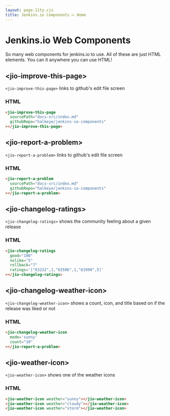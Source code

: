 ```yaml
---
layout: page.11ty.cjs
title: Jenkins.io Components ⌲ Home
---
```


# Jenkins.io Web Components


So many web components for jenkins.io to use. All of these are just HTML elements.
You can it anywhere you can use HTML!

## &lt;jio-improve-this-page>

`<jio-improve-this-page>` links to github's edit file screen

### HTML

<section class="columns">
  <div>

```html
<jio-improve-this-page
  sourcePath="docs-src/index.md"
  githubRepo="halkeye/jenkins-io-components"
></jio-improve-this-page>
```

  </div>
  <div>

<jio-improve-this-page sourcePath="docs-src/index.md" githubRepo="halkeye/jenkins-io-components"></jio-improve-this-page>

  </div>
</section>

## &lt;jio-report-a-problem>

`<jio-report-a-problem>` links to github's edit file screen

### HTML

<section class="columns">
  <div>

```html
<jio-report-a-problem
  sourcePath="docs-src/index.md"
  githubRepo="halkeye/jenkins-io-components"
></jio-report-a-problem>
```

  </div>
  <div>

<jio-report-a-problem sourcePath="docs-src/index.md" githubRepo="halkeye/jenkins-io-components"></jio-report-a-problem>

  </div>
</section>

## &lt;jio-changelog-ratings>

`<jio-changelog-ratings>` shows the community feeling about a given release

### HTML

<section class="columns">
  <div>

```html
<jio-changelog-ratings
  good="100"
  nolike="5"
  rollback="7"
  ratings='["63232",1,"63506",1,"61990",5]'
></jio-changelog-ratings>
```

  </div>
  <div>

<jio-changelog-ratings good="100" nolike="5" rollback="7" ratings='["63232",1,"63506",1,"61990",5]'></jio-changelog-ratings>

  </div>
</section>

## &lt;jio-changelog-weather-icon>

`<jio-changelog-weather-icon>` shows a count, icon, and title based on if the release was liked or not

### HTML

<section class="columns">
  <div>

```html
<jio-changelog-weather-icon
  mode='sunny'
  count="10"
></jio-report-a-problem>
```

  </div>
  <div>

<jio-changelog-weather-icon mode='sunny' count="10" ></jio-report-a-problem>

  </div>
</section>

## &lt;jio-weather-icon>

`<jio-weather-icon>` shows one of the weather icons

### HTML

<section class="columns">
  <div>

```html
<jio-weather-icon weather="sunny"></jio-weather-icon>
<jio-weather-icon weather="cloudy"></jio-weather-icon>
<jio-weather-icon weather="storm"></jio-weather-icon>
```

  </div>
  <div>

<jio-weather-icon weather="sunny"></jio-weather-icon>
<jio-weather-icon weather="cloudy"></jio-weather-icon>
<jio-weather-icon weather="storm"></jio-weather-icon>

  </div>
</section>
